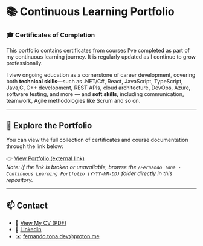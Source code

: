 # 📚 Continuous Learning Portfolio
### 🎓 Certificates of Completion

This portfolio contains certificates from courses I’ve completed as part of my continuous learning journey. It is regularly updated as I continue to grow professionally.

I view ongoing education as a cornerstone of career development, covering both **technical skills**—such as .NET/C#, React, JavaScript, TypeScript, Java,C, C++ development, REST APIs, cloud architecture, DevOps, Azure, software testing, and more — and **soft skills**, including communication, teamwork, Agile methodologies like Scrum and so on.

---

## 📂 Explore the Portfolio

You can view the full collection of certificates and course documentation through the link below:

👉 [View Portfolio (external link)](https://drive.proton.me/urls/R6HZM9KFF0#2yzapUekqvIq)  
*Note: If the link is broken or unavailable, browse the `/Fernando Tona - Continuous Learning Portfolio (YYYY-MM-DD)` folder directly in this repository.*

---

## 📫 Contact

- 📄 [View My CV (PDF)](https://drive.proton.me/urls/84RW0GAETC#U0bhweOPHsuc)  
- 🔗 [LinkedIn](https://www.linkedin.com/in/fernandotona/)  
- ✉️ [fernando.tona.dev@proton.me](mailto:fernando.tona.dev@proton.me)
